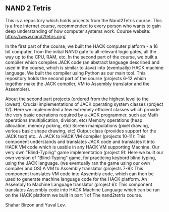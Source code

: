 ## NAND 2 Tetris ##

This is a repository which holds projects from the Nand2Tetris course.
This is a free internet course, recommended to every person who wants to gain deep understanding of how computer systems work.
Course website: https://www.nand2tetris.org/

In the first part of the course, we built the HACK computer platform - a 16 bit computer, from the initial NAND gate to all relevant logic gates, all the way up to the CPU, RAM, etc.
In the second part of the course, we built a compiler which compiles JACK code (an abstract language described and used in the course, which is similar to Java) into (eventually) HACK machine language. We built the compiler using Python as our main tool.
This repository holds the second part of the course (projects 6-12 which together make the JACK compiler, VM to Assembly translator and the Assembler).

About the second part projects (ordered from the highest level to the lowest):
Crucial implementations of JACK operating system classes (project 12): Here we implemented a few extremely efficient classes which provide the very basic operations required by a JACK programmer, such as: Math operations (multiplication, division, etc) Memory operations (heap allocation, memory poking, etc) Screen manipulations (pixel drawing, verious basic shape drawing, etc) Output class (provides support for the JACK text) etc..
A JACK to HACK VM compiler (projects 10-11): This component understands and translates JACK code and translates it into HACK VM code which is usable in any HACK VM supporting Machine.
Our very own "Blind-Typing" game implementation (project 9): Here we built our own version of "Blind-Typing" game, for practicing keybord blind typing, using the JACK language. (we eventually ran the game using our own compiler and OS)
A VM to Assembly translator (projects 7-8): This component translates VM code into Assembly code, which can then be used to generate machine language code for the HACK platform.
An Assembly to Machine Language translator (project 6): This component translates Assembly code into HACK Machine Language which can be ran on the HACK platform we built in part 1 of The nand2tetris course.

Shahar Birzon and Yuval Lev.
